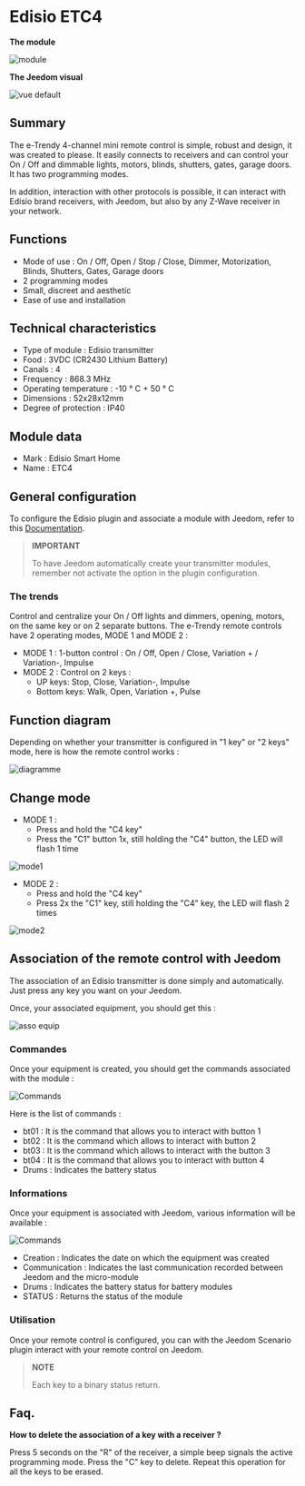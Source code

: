 # Edisio ETC4

**The module**

![module](images/etc4/module.jpg)

**The Jeedom visual**

![vue default](images/etc4/vue_default.jpg)

## Summary

The e-Trendy 4-channel mini remote control is simple, robust and design, it was created to please. It easily connects to receivers and can control your On / Off and dimmable lights, motors, blinds, shutters, gates, garage doors. It has two programming modes.

In addition, interaction with other protocols is possible, it can interact with Edisio brand receivers, with Jeedom, but also by any Z-Wave receiver in your network.

## Functions 

-   Mode of use : On / Off, Open / Stop / Close, Dimmer, Motorization, Blinds, Shutters, Gates, Garage doors
-   2 programming modes
-   Small, discreet and aesthetic
-   Ease of use and installation

## Technical characteristics

-   Type of module : Edisio transmitter
-   Food : 3VDC (CR2430 Lithium Battery)
-   Canals : 4
-   Frequency : 868.3 MHz
-   Operating temperature : -10 ° C + 50 ° C
-   Dimensions : 52x28x12mm
-   Degree of protection : IP40

## Module data

-   Mark : Edisio Smart Home
-   Name : ETC4

## General configuration

To configure the Edisio plugin and associate a module with Jeedom,
refer to this
[Documentation](https://doc.jeedom.com/en_US/plugins/automation%20protocol/edisio/).

> **IMPORTANT**
>
> To have Jeedom automatically create your transmitter modules, remember
> not activate the option in the plugin configuration.

### The trends

Control and centralize your On / Off lights and dimmers, opening, motors, on the same key or on 2 separate buttons. The e-Trendy remote controls have 2 operating modes, MODE 1 and MODE 2 :

-   MODE 1 : 1-button control : On / Off, Open / Close, Variation + / Variation-, Impulse
-   MODE 2 : Control on 2 keys :
    -   UP keys: Stop, Close, Variation-, Impulse
    -   Bottom keys: Walk, Open, Variation +, Pulse

## Function diagram

Depending on whether your transmitter is configured in "1 key" or "2 keys" mode, here is how the remote control works :

![diagramme](images/etc4/diagramme.jpg)

## Change mode

-   MODE 1 :
    -   Press and hold the "C4 key"
    -   Press the "C1" button 1x, still holding the "C4" button, the LED will flash 1 time

![mode1](images/etc4/mode1.jpg)

-   MODE 2 :
    -   Press and hold the "C4 key"
    -   Press 2x the "C1" key, still holding the "C4" key, the LED will flash 2 times

![mode2](images/etc4/mode2.jpg)

## Association of the remote control with Jeedom

The association of an Edisio transmitter is done simply and automatically. Just press any key you want on your Jeedom.

Once, your associated equipment, you should get this :

![asso equip](images/etc4/asso_equip.jpg)

### Commandes

Once your equipment is created, you should get the commands associated with the module :

![Commands](images/etc4/commandes.jpg)

Here is the list of commands :

-   bt01 : It is the command that allows you to interact with button 1
-   bt02 : It is the command which allows to interact with button 2
-   bt03 : It is the command which allows to interact with the button 3
-   bt04 : It is the command that allows you to interact with button 4
-   Drums : Indicates the battery status

### Informations

Once your equipment is associated with Jeedom, various information will be available :

![Commands](images/etc4/infos.jpg)

-   Creation : Indicates the date on which the equipment was created
-   Communication : Indicates the last communication recorded between Jeedom and the micro-module
-   Drums : Indicates the battery status for battery modules
-   STATUS : Returns the status of the module

### Utilisation

Once your remote control is configured, you can with the Jeedom Scenario plugin interact with your remote control on Jeedom.

> **NOTE**
>
> Each key to a binary status return.

## Faq.

**How to delete the association of a key with a receiver ?**

Press 5 seconds on the "R" of the receiver, a simple beep signals the active programming mode. Press the "C" key to delete. Repeat this operation for all the keys to be erased.
